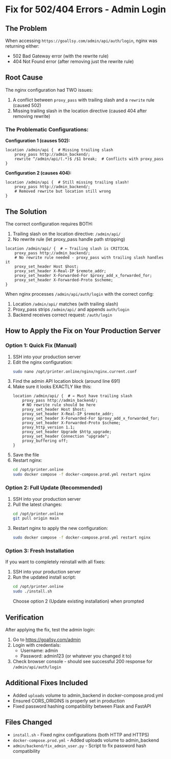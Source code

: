 # Fix for 502/404 Errors - Admin Login

## The Problem
When accessing `https://goallsy.com/admin/api/auth/login`, nginx was returning either:
- 502 Bad Gateway error (with the rewrite rule)
- 404 Not Found error (after removing just the rewrite rule)

## Root Cause
The nginx configuration had TWO issues:
1. A conflict between `proxy_pass` with trailing slash and a `rewrite` rule (caused 502)
2. Missing trailing slash in the location directive (caused 404 after removing rewrite)

### The Problematic Configurations:

**Configuration 1 (causes 502):**
```nginx
location /admin/api {  # Missing trailing slash
    proxy_pass http://admin_backend/;
    rewrite ^/admin/api/(.*)$ /$1 break;  # Conflicts with proxy_pass
}
```

**Configuration 2 (causes 404):**
```nginx
location /admin/api {  # Still missing trailing slash!
    proxy_pass http://admin_backend/;
    # Removed rewrite but location still wrong
}
```

## The Solution
The correct configuration requires BOTH:
1. Trailing slash on the location directive: `/admin/api/`
2. No rewrite rule (let proxy_pass handle path stripping)

```nginx
location /admin/api/ {  # ← Trailing slash is CRITICAL
    proxy_pass http://admin_backend/;
    # No rewrite rule needed - proxy_pass with trailing slash handles it
    proxy_set_header Host $host;
    proxy_set_header X-Real-IP $remote_addr;
    proxy_set_header X-Forwarded-For $proxy_add_x_forwarded_for;
    proxy_set_header X-Forwarded-Proto $scheme;
}
```

When nginx processes `/admin/api/auth/login` with the correct config:
1. Location `/admin/api/` matches (with trailing slash)
2. Proxy_pass strips `/admin/api/` and appends `auth/login`
3. Backend receives correct request: `/auth/login`

## How to Apply the Fix on Your Production Server

### Option 1: Quick Fix (Manual)
1. SSH into your production server
2. Edit the nginx configuration:
   ```bash
   sudo nano /opt/printer.online/nginx/nginx.current.conf
   ```
3. Find the admin API location block (around line 691)
4. Make sure it looks EXACTLY like this:
   ```nginx
   location /admin/api/ {  # ← Must have trailing slash
       proxy_pass http://admin_backend/;
       # NO rewrite rule should be here
       proxy_set_header Host $host;
       proxy_set_header X-Real-IP $remote_addr;
       proxy_set_header X-Forwarded-For $proxy_add_x_forwarded_for;
       proxy_set_header X-Forwarded-Proto $scheme;
       proxy_http_version 1.1;
       proxy_set_header Upgrade $http_upgrade;
       proxy_set_header Connection "upgrade";
       proxy_buffering off;
   }
   ```
5. Save the file
6. Restart nginx:
   ```bash
   cd /opt/printer.online
   sudo docker compose -f docker-compose.prod.yml restart nginx
   ```

### Option 2: Full Update (Recommended)
1. SSH into your production server
2. Pull the latest changes:
   ```bash
   cd /opt/printer.online
   git pull origin main
   ```
3. Restart nginx to apply the new configuration:
   ```bash
   sudo docker compose -f docker-compose.prod.yml restart nginx
   ```

### Option 3: Fresh Installation
If you want to completely reinstall with all fixes:
1. SSH into your production server
2. Run the updated install script:
   ```bash
   cd /opt/printer.online
   sudo ./install.sh
   ```
   Choose option 2 (Update existing installation) when prompted

## Verification
After applying the fix, test the admin login:
1. Go to https://goallsy.com/admin
2. Login with credentials:
   - Username: admin
   - Password: admin123 (or whatever you changed it to)
3. Check browser console - should see successful 200 response for `/admin/api/auth/login`

## Additional Fixes Included
- Added `uploads` volume to admin_backend in docker-compose.prod.yml
- Ensured CORS_ORIGINS is properly set in production
- Fixed password hashing compatibility between Flask and FastAPI

## Files Changed
- `install.sh` - Fixed nginx configurations (both HTTP and HTTPS)
- `docker-compose.prod.yml` - Added uploads volume to admin_backend
- `admin/backend/fix_admin_user.py` - Script to fix password hash compatibility